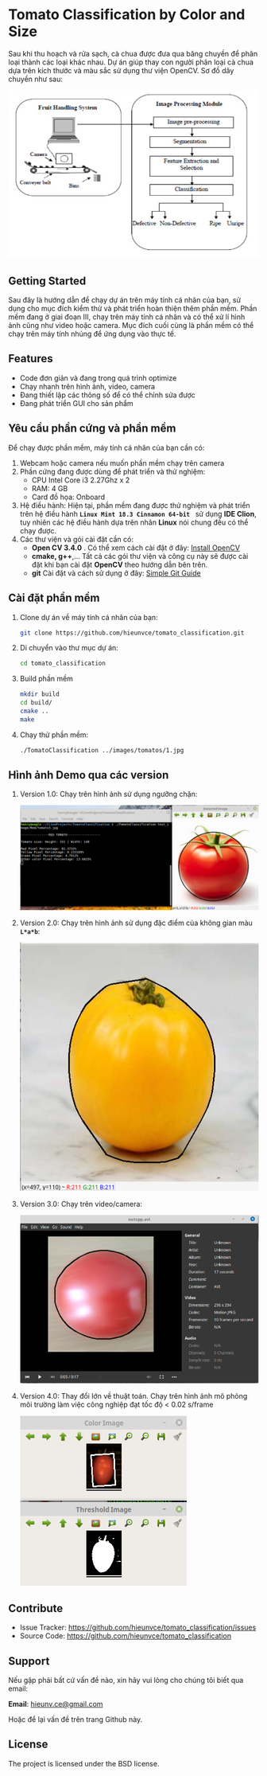 # Tomato Classification by Color and Size

Sau khi thu hoạch và rửa sạch, cà chua được đưa qua băng chuyền để phân loại thành các loại khác nhau. Dự án giúp thay con người phân loại cà chua dựa trên kích thước và màu sắc sử dụng thư viện OpenCV. Sơ đồ dây chuyền như sau:

![Dây chuyền phân loại cà chua](https://github.com/hieunvce/tomato_classification/blob/master/images/screenshot/steps.png)

## Getting Started

Sau đây là hướng dẫn để chạy dự án trên máy tính cá nhân của bạn, sử dụng cho mục đích kiểm thử và phát triển hoàn thiện thêm phần mềm. Phần mềm đang ở giai đoạn III, chạy trên máy tính cá nhân và có thể xử lí hình ảnh cũng như video hoặc camera. Mục đích cuối cùng là phần mềm có thể chạy trên máy tính nhúng để ứng dụng vào thực tế.

## Features

- Code đơn giản và đang trong quá trình optimize
- Chạy nhanh trên hình ảnh, video, camera
- Đang thiết lập các thông số để có thể chỉnh sửa được
- Đang phát triển GUI cho sản phẩm

## Yêu cầu phần cứng và phần mềm

Để chạy được phần mềm, máy tính cá nhân của bạn cần có:

1. Webcam hoặc camera nếu muốn phần mềm chạy trên camera
2. Phần cứng đang được dùng để phát triển và thử nghiệm:
   * CPU Intel Core i3 2.27Ghz x 2
   * RAM: 4 GB
   * Card đồ họa: Onboard
3. Hệ điều hành: Hiện tại, phần mềm đang được thử nghiệm và phát triển trên hệ điều hành **```Linux Mint 18.3 Cinnamon 64-bit ```** sử dụng **IDE Clion**, tuy nhiên các hệ điều hành dựa trên nhân **Linux** nói chung đều có thể chạy được.
4. Các thư viện và gói cài đặt cần có:
   * **Open CV 3.4.0** . Có thể xem cách cài đặt ở đây: [Install OpenCV](https://www.learnopencv.com/install-opencv3-on-ubuntu/)
   * **cmake, g++**,... Tất cả các gói thư viện và công cụ này sẽ được cài đặt khi bạn cài đặt **OpenCV** theo hướng dẫn bên trên.
   * **git** Cài đặt và cách sử dụng ở đây: [Simple Git Guide](http://rogerdudler.github.io/git-guide/)

## Cài đặt phần mềm

1. Clone dự án về máy tính cá nhân của bạn:

   ```bash
   git clone https://github.com/hieunvce/tomato_classification.git
   ```

2. Di chuyển vào thư mục dự án:

   ```bash
   cd tomato_classification
   ```

3. Build phần mềm

   ```bash
   mkdir build
   cd build/
   cmake ..
   make
   ```

4. Chạy thử phần mềm:

   ```bash
   ./TomatoClassification ../images/tomatos/1.jpg
   ```


## Hình ảnh Demo qua các version

1. Version 1.0: Chạy trên hình ảnh sử dụng ngưỡng chặn:

   ![Version 1.0](https://github.com/hieunvce/tomato_classification/blob/master/images/screenshot/screenshot_v1.0.png)

2. Version 2.0: Chạy trên hình ảnh sử dụng đặc điểm của không gian màu **```L*a*b```**:

   ![Version 2.0](https://github.com/hieunvce/tomato_classification/blob/master/images/screenshot/screenshot_v2.0.png)

3. Version 3.0: Chạy trên video/camera:

   ![Version 3.0](https://github.com/hieunvce/tomato_classification/blob/master/images/screenshot/screenshot_v3.0.png)

4. Version 4.0: Thay đổi lớn về thuật toán. Chạy trên hình ảnh mô phỏng môi trường làm việc công nghiệp đạt tốc độ < 0.02 s/frame

   ![Version 1.0](https://github.com/hieunvce/tomato_classification/blob/master/images/screenshot/screenshot_v4.0.png)

## Contribute

- Issue Tracker: https://github.com/hieunvce/tomato_classification/issues
- Source Code: https://github.com/hieunvce/tomato_classification

## Support

Nếu gặp phải bất cứ vấn đề nào, xin hãy vui lòng cho chúng  tôi biết qua email:

**Email**: hieunv.ce@gmail.com

Hoặc để lại vấn đề trên trang Github này.

## License

The project is licensed under the BSD license.